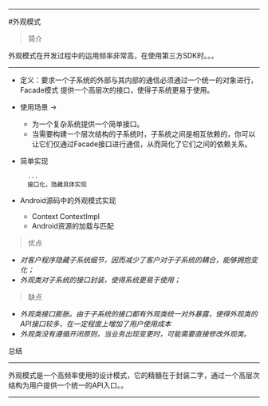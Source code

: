 ****
#外观模式
>简介

外观模式在开发过程中的运用频率非常高，在使用第三方SDK时。。。
****

* 定义：要求一个子系统的外部与其内部的通信必须通过一个统一的对象进行，Facade模式 提供一个高层次的接口，使得子系统更易于使用。
* 使用场景 ->
	* 为一个复杂系统提供一个简单接口。
	* 当需要构建一个层次结构的子系统时，子系统之间是相互依赖的，你可以让它们仅通过Facade接口进行通信，从而简化了它们之间的依赖关系。
	
* 简单实现
	
		...
		接口化，隐藏具体实现

* Android源码中的外观模式实现

	* Context ContextImpl
	* Android资源的加载与匹配

> 优点

* *对客户程序隐藏子系统细节，因而减少了客户对于子系统的耦合，能够拥抱变化；*
* *外观类对子系统的接口封装，使得系统更易于使用；*

> 缺点

* *外观类接口膨胀。由于子系统的接口都有外观类统一对外暴露，使得外观类的API接口较多，在一定程度上增加了用户使用成本*
* *外观类没有遵循开闭原则，当业务出现变更时，可能需要直接修改外观类。*

总结
****
外观模式是一个高频率使用的设计模式，它的精髓在于封装二字，通过一个高层次结构为用户提供一个统一的API入口。。
****


